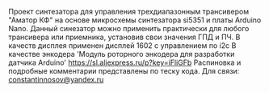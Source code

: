 Проект синтезатора для управления трехдиапазонным трансивером "Аматор КФ" на основе микросхемы синтезатора si5351 и платы Arduino Nano. Данный синезатор можно применить практически для любого трансивера или приемника, установив свои значения ГПД и ПЧ.
  В качеств дисплея применен дисплей 1602 с управлением по i2c
  В качестве энкодера 'Модуль роторного энкодера для разработки датчика Arduino' https://sl.aliexpress.ru/p?key=iFliGFb 
  Распиновка и подробные комментарии представлены по теску кода.
  Для связи: constantinnosov@yandex.ru
